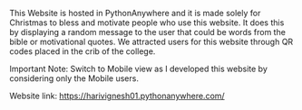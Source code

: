 This Website is hosted in PythonAnywhere and it is made solely for Christmas to bless and motivate people who use this website. It does this by displaying a random message to the user that could be words from the bible or motivational quotes. We attracted users for this website through QR codes placed in the crib of the college. 

Important Note: Switch to Mobile view as I developed this website by considering only the Mobile users.

Website link: https://harivignesh01.pythonanywhere.com/
